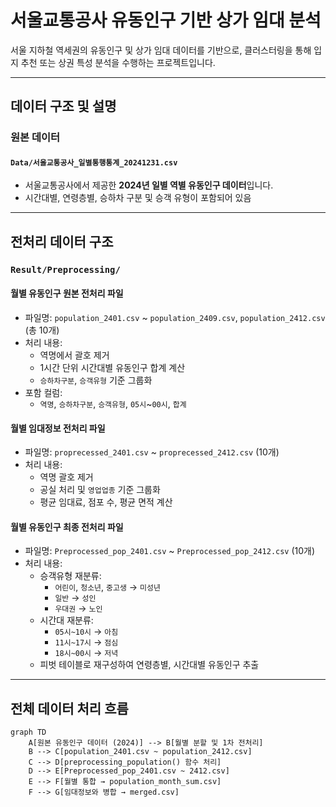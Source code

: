 # 서울교통공사 유동인구 기반 상가 임대 분석

서울 지하철 역세권의 유동인구 및 상가 임대 데이터를 기반으로, 클러스터링을 통해 입지 추천 또는 상권 특성 분석을 수행하는 프로젝트입니다.

---

## 데이터 구조 및 설명

### 원본 데이터

#### `Data/서울교통공사_일별통행통계_20241231.csv`
- 서울교통공사에서 제공한 **2024년 일별 역별 유동인구 데이터**입니다.
- 시간대별, 연령층별, 승하차 구분 및 승객 유형이 포함되어 있음

---

## 전처리 데이터 구조

### `Result/Preprocessing/`

#### 월별 유동인구 원본 전처리 파일
- 파일명: `population_2401.csv` ~ `population_2409.csv`, `population_2412.csv` (총 10개)
- 처리 내용:
  - 역명에서 괄호 제거
  - 1시간 단위 시간대별 유동인구 합계 계산
  - `승하차구분`, `승객유형` 기준 그룹화
- 포함 컬럼:
  - `역명`, `승하차구분`, `승객유형`, `05시`~`00시`, `합계`

#### 월별 임대정보 전처리 파일
- 파일명: `proprecessed_2401.csv` ~ `proprecessed_2412.csv` (10개)
- 처리 내용:
  - 역명 괄호 제거
  - 공실 처리 및 `영업업종` 기준 그룹화
  - 평균 임대료, 점포 수, 평균 면적 계산

#### 월별 유동인구 최종 전처리 파일
- 파일명: `Preprocessed_pop_2401.csv` ~ `Preprocessed_pop_2412.csv` (10개)
- 처리 내용:
  - 승객유형 재분류:  
    - `어린이`, `청소년`, `중고생` → `미성년`  
    - `일반` → `성인`  
    - `우대권` → `노인`
  - 시간대 재분류:  
    - `05시~10시` → `아침`  
    - `11시~17시` → `점심`  
    - `18시~00시` → `저녁`
  - 피벗 테이블로 재구성하여 연령층별, 시간대별 유동인구 추출

---

## 전체 데이터 처리 흐름

```mermaid
graph TD
    A[원본 유동인구 데이터 (2024)] --> B[월별 분할 및 1차 전처리]
    B --> C[population_2401.csv ~ population_2412.csv]
    C --> D[preprocessing_population() 함수 처리]
    D --> E[Preprocessed_pop_2401.csv ~ 2412.csv]
    E --> F[월별 통합 → population_month_sum.csv]
    F --> G[임대정보와 병합 → merged.csv]
